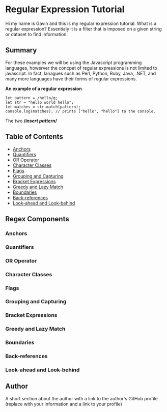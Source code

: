 # Regular Expression Tutorial

Hi my name is Gavin and this is my regular expression tutorial. What is a regular expression? Essentialy it is a filter that is imposed on a given string or dataset to find information. 

## Summary

For these examples we will be using the Javascript programming languages, howerver the concpet of regular expressions is not limited to javascript. In fact, lanagues such as Perl, Python, Ruby, Java, .NET, and many more languages have their forms of regular expressions. 

**An example of a regular expression**
```
let pattern = /hello/g;
let str = "hello world hello";
let matches = str.match(pattern);
console.log(matches); // prints ["hello", "hello"] to the console.
```
The two **/***insert pattern***/**


## Table of Contents

- [Anchors](#anchors)
- [Quantifiers](#quantifiers)
- [OR Operator](#or-operator)
- [Character Classes](#character-classes)
- [Flags](#flags)
- [Grouping and Capturing](#grouping-and-capturing)
- [Bracket Expressions](#bracket-expressions)
- [Greedy and Lazy Match](#greedy-and-lazy-match)
- [Boundaries](#boundaries)
- [Back-references](#back-references)
- [Look-ahead and Look-behind](#look-ahead-and-look-behind)

## Regex Components

### Anchors


### Quantifiers

### OR Operator

### Character Classes

### Flags

### Grouping and Capturing

### Bracket Expressions

### Greedy and Lazy Match

### Boundaries

### Back-references

### Look-ahead and Look-behind

## Author

A short section about the author with a link to the author's GitHub profile (replace with your information and a link to your profile)
